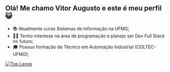 ## Olá! Me chamo Vitor Augusto e este é meu perfil 😺
- 📚 Atualmente curso Sistemas de Informação na UFMG;
- 👨‍💻 Tenho interesse na área de programação e planejo ser Dev Full Stack no futuro;
- 🎓 Possuo formação de Técnico em Automação Industrial (COLTEC-UFMG);
  
[![Top Langs](https://github-readme-stats.vercel.app/api/top-langs/?username=vitoraugreis&layout=compact&theme=transparent&border_color=006aff&text_color=f03c87)](https://github.com/anuraghazra/github-readme-stats)
<!--
**vitoraugreis/vitoraugreis** is a ✨ _special_ ✨ repository because its `README.md` (this file) appears on your GitHub profile.

Here are some ideas to get you started:

- 🔭 I’m currently working on ...
- 🌱 I’m currently learning ...
- 👯 I’m looking to collaborate on ...
- 🤔 I’m looking for help with ...
- 💬 Ask me about ...
- 📫 How to reach me: ...
- 😄 Pronouns: ...
- ⚡ Fun fact: ...
-->
